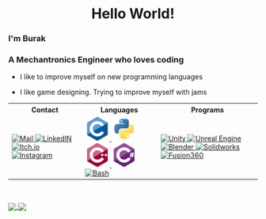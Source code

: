 <h1 align="center">Hello World!</h1>
<h3 align="left">I'm Burak</h3>
<h3 align="left">A Mechantronics Engineer who loves coding</h3>

- I like to improve myself on new programming languages

- I like game designing. Trying to improve myself with jams

<table>
  <tr>
    <th>Contact</th>
    <th>Languages</th>
    <th>Programs</th>
  </tr>
  <tr>
    <td>
    	<a href="mailto:burak.karagol@outlook.com" target="_blank" rel="noreferrer">
			<img src="https://i.hizliresim.com/cv4p86x.png" alt="Mail" width="50" height="50" title="Mail"/>
		</a>
		<a href="https://www.linkedin.com/in/burak-karagol-3451b91b0/" target="_blank" rel="noreferrer">
			<img src="https://i.hizliresim.com/drjt2sh.png" alt="LinkedIN" width="50" height="50" title="LinkedIN"/>
		</a>
		<a href="https://mrlulez.itch.io/" target="_blank" rel="noreferrer">
			<img src="https://i.hizliresim.com/p7w3355.png" alt="Itch.io" width="50" height="50" title="Itch.io"/>
		</a>
		<a href="https://www.instagram.com/brkkaragol/?hl=tr" target="_blank" rel="noreferrer">
			<img src="https://i.hizliresim.com/fywnyys.png" alt="Instagram" width="50" height="50" title="Instagram"/>
		</a>
    </td>
    <td>
    	<a href="https://www.cprogramming.com/" target="_blank" rel="noreferrer">
		<img src="https://raw.githubusercontent.com/devicons/devicon/master/icons/c/c-original.svg" alt="C" width="50" height="50" title="C"/>
		</a>
		<a href="https://www.python.org" target="_blank" rel="noreferrer">
			<img src="https://raw.githubusercontent.com/devicons/devicon/master/icons/python/python-original.svg" alt="Python" width="50" height="50" title="Python"/>
		</a>
		<a href="https://www.w3schools.com/cpp/" target="_blank" rel="noreferrer">
			<img src="https://raw.githubusercontent.com/devicons/devicon/master/icons/cplusplus/cplusplus-original.svg" alt="CPlusPlus" width="50" height="50" title="C++"/>
		</a>
		<a href="https://www.w3schools.com/cs/" target="_blank" rel="noreferrer">
			<img src="https://raw.githubusercontent.com/devicons/devicon/master/icons/csharp/csharp-original.svg" alt="CSharp" width="50" height="50" title="C#"/>
		</a>
		<a href="https://www.gnu.org/software/bash/" target="_blank" rel="noreferrer">
			<img src="https://raw.githubusercontent.com/jmnote/z-icons/master/svg/bash.svg" alt="Bash" width="50" height="50" title="Bash"/>
		</a>
    </td>
    <td>
    	<a href="https://unity.com/" target="_blank" rel="noreferrer">
		<img src="https://i.hizliresim.com/raocxl5.png" alt="Unity" width="50" height="50" title="Unity"/>
		</a>
		<a href="https://www.unrealengine.com/en-US/branding" target="_blank" rel="noreferrer">
			<img src="https://i.hizliresim.com/m8cdu6m.png" alt="Unreal Engine" width="50" height="50" title="Unreal Engine"/>
		</a>
		<a href="https://www.blender.org/" target="_blank" rel="noreferrer">
			<img src="https://i.hizliresim.com/fx9ulw8.png" alt="Blender" width="50" height="50" title="Blender"/>
		</a>
		<a href="https://www.solidworks.com/tr" target="_blank" rel="noreferrer">
			<img src="https://i.hizliresim.com/jekzadm.png" alt="Solidworks" width="50" height="50" title="Solidworks"/>
		</a>
		<a href="https://www.autodesk.com/products/fusion-360/personal" target="_blank" rel="noreferrer">
			<img src="https://i.hizliresim.com/h3duxrb.png" alt="Fusion360" width="50" height="50" title="Fusion360"/>
		</a>
    </td>
  </tr>
</table>

<br />
<p>
	<a href="https://github.com/BurakKaragol">
  		<img align="center" src="https://github-readme-stats.vercel.app/api?username=BurakKaragol&theme=dark&show_icons=true&line_height=30&hide=prs,issues"/>
	</a>
	<a href="https://github.com/BurakKaragol">
  	<img align="center" src="https://github-readme-stats.vercel.app/api/top-langs/?username=BurakKaragol&theme=dark&layout=compact&show_icons=true"/>
	</a>
</p>

